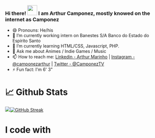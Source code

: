 ### Hi there! <img src="https://raw.githubusercontent.com/nixin72/nixin72/master/wave.gif" width= 32px> I am Arthur Camponez, mostly knowed on the internet as Camponez

- 😄 Pronouns: He/his
- 🔭 I’m currently working intern on Banestes S/A Banco do Estado do Espírito Santo
- 🌱 I’m currently learning HTML/CSS, Javascript, PHP.
- 💬 Ask me about Animes / Indie Games / Music
- 📫 How to reach me: [Linkedin - Arthur Marinho](https://www.linkedin.com/in/arthur-marinho-36246a1b7/) | [Instagram - @camponezarthur](https://www.instagram.com/camponezarthur) | [Twitter - @CamponezTV](https://twitter.com/CamponezTV)
- ⚡ Fun fact: I'm 6' 3"

# 📈 Github Stats

<img src="https://github-readme-stats.vercel.app/api?username=CamponezTV&&show_icons=true&title_color=35FF69&icon_color=35FF69&text_color=35FF69&bg_color=151515">[![GitHub Streak](https://github-readme-streak-stats.herokuapp.com?user=CamponezTV&theme=dark&date_format=M%20j%5B%2C%20Y%5D&ring=35FF69&fire=35FF69&currStreakLabel=35FF69)](https://git.io/streak-stats)

# I code with
